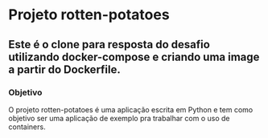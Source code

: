 # Projeto rotten-potatoes

## Este é o clone para resposta do desafio utilizando docker-compose e criando uma image a partir do Dockerfile.

### Objetivo
O projeto rotten-potatoes é uma aplicação escrita em Python e tem como objetivo ser uma aplicação de exemplo pra trabalhar com o uso de containers.
